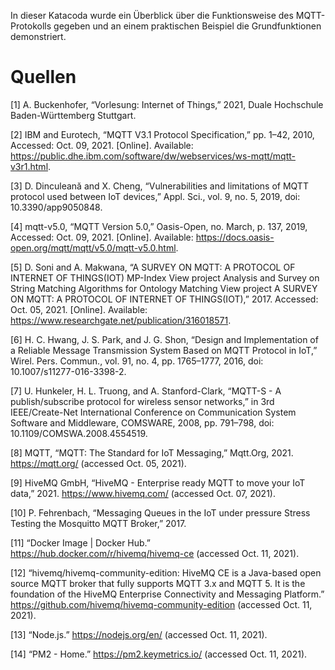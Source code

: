 In dieser Katacoda wurde ein Überblick über die Funktionsweise des MQTT-Protokolls gegeben und an einem praktischen Beispiel die Grundfunktionen demonstriert.

# Quellen

[1] A. Buckenhofer, “Vorlesung: Internet of Things,” 2021, Duale Hochschule Baden-Württemberg Stuttgart.<br>

[2] IBM and Eurotech, “MQTT V3.1 Protocol Specification,” pp. 1–42, 2010, Accessed: Oct. 09, 2021. [Online]. Available: https://public.dhe.ibm.com/software/dw/webservices/ws-mqtt/mqtt-v3r1.html.

[3] D. Dinculeană and X. Cheng, “Vulnerabilities and limitations of MQTT protocol used between IoT devices,” Appl. Sci., vol. 9, no. 5, 2019, doi: 10.3390/app9050848.

[4] mqtt-v5.0, “MQTT Version 5.0,” Oasis-Open, no. March, p. 137, 2019, Accessed: Oct. 09, 2021. [Online]. Available: https://docs.oasis-open.org/mqtt/mqtt/v5.0/mqtt-v5.0.html.

[5] D. Soni and A. Makwana, “A SURVEY ON MQTT: A PROTOCOL OF INTERNET OF THINGS(IOT) MP-Index View project Analysis and Survey on String Matching Algorithms for Ontology Matching View project A SURVEY ON MQTT: A PROTOCOL OF INTERNET OF THINGS(IOT),” 2017. Accessed: Oct. 05, 2021. [Online]. Available: https://www.researchgate.net/publication/316018571.

[6] H. C. Hwang, J. S. Park, and J. G. Shon, “Design and Implementation of a Reliable Message Transmission System Based on MQTT Protocol in IoT,” Wirel. Pers. Commun., vol. 91, no. 4, pp. 1765–1777, 2016, doi: 10.1007/s11277-016-3398-2.

[7] U. Hunkeler, H. L. Truong, and A. Stanford-Clark, “MQTT-S - A publish/subscribe protocol for wireless sensor networks,” in 3rd IEEE/Create-Net International Conference on Communication System Software and Middleware, COMSWARE, 2008, pp. 791–798, doi: 10.1109/COMSWA.2008.4554519.

[8] MQTT, “MQTT: The Standard for IoT Messaging,” Mqtt.Org, 2021. https://mqtt.org/ (accessed Oct. 05, 2021).

[9] HiveMQ GmbH, “HiveMQ - Enterprise ready MQTT to move your IoT data,” 2021. https://www.hivemq.com/ (accessed Oct. 07, 2021).

[10] P. Fehrenbach, “Messaging Queues in the IoT under pressure Stress Testing the Mosquitto MQTT Broker,” 2017.

[11] “Docker Image | Docker Hub.” https://hub.docker.com/r/hivemq/hivemq-ce (accessed Oct. 11, 2021).

[12] “hivemq/hivemq-community-edition: HiveMQ CE is a Java-based open source MQTT broker that fully supports MQTT 3.x and MQTT 5. It is the foundation of the HiveMQ Enterprise Connectivity and Messaging Platform.” https://github.com/hivemq/hivemq-community-edition (accessed Oct. 11, 2021).

[13] “Node.js.” https://nodejs.org/en/ (accessed Oct. 11, 2021).

[14] “PM2 - Home.” https://pm2.keymetrics.io/ (accessed Oct. 11, 2021).